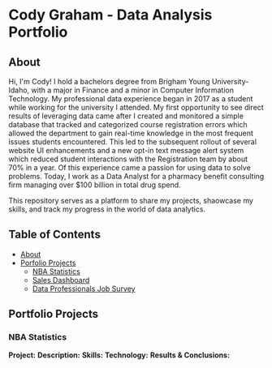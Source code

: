 # Cody Graham - Data Analysis Portfolio

## **About**

Hi, I'm Cody! I hold a bachelors degree from Brigham Young University-Idaho, with a major in Finance and a minor in Computer Information Technology. My professional data experience began in 2017 as a student while working for the university I attended. My first opportunity to see direct results of leveraging data came after I created and monitored a simple database that tracked and categorized course registration errors which allowed the department to gain real-time knowledge in the most frequent issues students encountered. This led to the subsequent rollout of several website UI enhancements and a new opt-in text message alert system which reduced student interactions with the Registration team by about 70% in a year. Of this experience came a passion for using data to solve problems. Today, I work as a Data Analyst for a pharmacy benefit consulting firm managing over $100 billion in total drug spend.

This repository serves as a platform to share my projects, shaowcase my skills, and track my progress in the world of data analytics.


## **Table of Contents**

- [About](https://github.com/Cody-Graham/My-Data-Portfolio/blob/main/README.md#About)
- [Porfolio Projects](https://github.com/Cody-Graham/My-Data-Portfolio/blob/main/README.md#Portfolio-Projects)
  - [NBA Statistics](https://github.com/Cody-Graham/My-Data-Portfolio/blob/main/README.md#NBA-Statistics)
  - [Sales Dashboard](https://github.com/Cody-Graham/My-Data-Portfolio/blob/main/README.md#Sales-Dashboard)
  - [Data Professionals Job Survey](https://github.com/Cody-Graham/My-Data-Portfolio/blob/main/README.md#Data-Professionals-Job-Survey)
 

## **Portfolio Projects**


### **NBA Statistics**

**Project:** 
**Description:** 
**Skills:** 
**Technology:** 
**Results & Conclusions:** 
